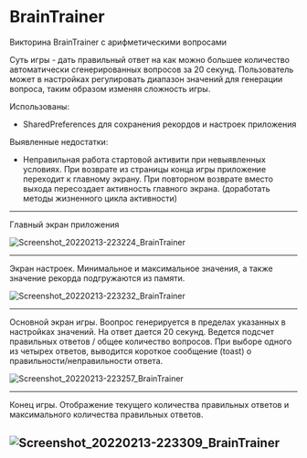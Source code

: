 # BrainTrainer
Викторина BrainTrainer с арифметическими вопросами

Суть игры - дать правильный ответ на как можно большее количество автоматически сгенерированных вопросов за 20 секунд. Пользователь может в настройках регулировать диапазон значений для генерации вопроса, таким образом изменяя сложность игры.

Использованы:
- SharedPreferences для сохранения рекордов и настроек приложения

Выявленные недостатки:
- Неправильная работа стартовой активити при невыявленных условиях. При возврате из страницы конца игры приложение переходит к главному экрану. При повторном возврате вместо выхода пересоздает активность главного экрана. (доработать методы жизненного цикла активности)

---
Главный экран приложения

![Screenshot_20220213-223224_BrainTrainer](https://user-images.githubusercontent.com/86518548/153768880-26aeec3f-0252-46a1-95b6-449c31fbf893.jpg)

---
Экран настроек. Минимальное и максимальное значения, а также значение рекорда подгружаются из памяти.

![Screenshot_20220213-223232_BrainTrainer](https://user-images.githubusercontent.com/86518548/153768866-a56c71ff-8840-407f-8365-9c6b13324046.jpg)

---
Основной экран игры. Воопрос генерируется в пределах указанных в настройках значений. На ответ дается 20 секунд. Ведется подсчет правильных ответов / общее количество вопросов. При выборе одного из четырех ответов, выводится короткое сообщение (toast) о правильности/неправильности ответа.

![Screenshot_20220213-223257_BrainTrainer](https://user-images.githubusercontent.com/86518548/153768767-6abf0f2e-1748-4dba-9763-5573410d1eef.jpg)

---
Конец игры. Отображение текущего количества правильных ответов и максимального количества правильных ответов.

![Screenshot_20220213-223309_BrainTrainer](https://user-images.githubusercontent.com/86518548/153768911-8ba936d4-1e4d-4f6f-9799-ca4f1272cbd6.jpg)
---
